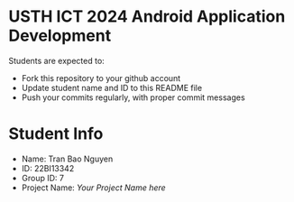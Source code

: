 USTH ICT 2024 Android Application Development
=====================================================

Students are expected to:

* Fork this repository to your github account
* Update student name and ID to this README file
* Push your commits regularly, with proper commit messages

Student Info
=======================

* Name: Tran Bao Nguyen
* ID: 22BI13342
* Group ID: 7
* Project Name: *Your Project Name here*
